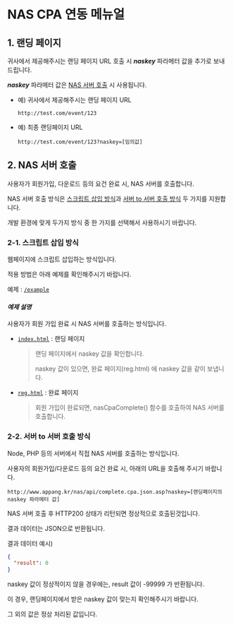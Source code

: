 # NAS CPA 연동 메뉴얼

## 1. 랜딩 페이지
귀사에서 제공해주시는 랜딩 페이지 URL 호출 시 ***naskey*** 파라메터 값을 추가로 보내드립니다.

***naskey*** 파라메터 값은 [NAS 서버 호출](#2-nas-서버-호출) 시 사용됩니다.

- 예) 귀사에서 제공해주시는 랜딩 페이지 URL
  ```
  http://test.com/event/123
  ```

- 예) 최종 랜딩페이지 URL
  ```
  http://test.com/event/123?naskey=[임의값]
  ```

## 2. NAS 서버 호출
사용자가 회원가입, 다운로드 등의 요건 완료 시, NAS 서버를 호출합니다.

NAS 서버 호출 방식은 [스크립트 삽입 방식](#2-1-스크립트-삽입-방식)과 [서버 to 서버 호출 방식](#2-2-서버-to-서버-호출-방식) 두 가지를 지원합니다.

개발 환경에 맞게 두가지 방식 중 한 가지를 선택해서 사용하시기 바랍니다.

### 2-1. 스크립트 삽입 방식
웹페이지에 스크립트 삽입하는 방식입니다.

적용 방법은 아래 예제를 확인해주시기 바랍니다.

예제 : [`/example`](example)

#### ***예제 설명***
  사용자가 회원 가입 완료 시 NAS 서버를 호출하는 방식입니다.
  
  - [`index.html`](example/index.html) : 랜딩 페이지
    > 랜딩 페이지에서 naskey 값을 확인합니다.
    > 
    > naskey 값이 있으면, 완료 페이지(reg.html) 에 naskey 값을 같이 보냅니다. 
  
  - [`reg.html`](example/reg.html) : 완료 페이지
    > 회원 가입이 완료되면, nasCpaComplete() 함수를 호출하여 NAS 서버를 호출합니다. 

### 2-2. 서버 to 서버 호출 방식
Node, PHP 등의 서버에서 직접 NAS 서버를 호출하는 방식입니다.

사용자의 회원가입/다운로드 등의 요건 완료 시, 아래의 URL을 호출해 주시기 바랍니다.

```
http://www.appang.kr/nas/api/complete.cpa.json.asp?naskey=[랜딩페이지의 naskey 파라메터 값]
```

NAS 서버 호출 후 HTTP200 상태가 리턴되면 정상적으로 호출된것입니다.

결과 데이터는 JSON으로 반환됩니다.

결과 데이터 예시)
```json
{
  "result": 0
}
```

naskey 값이 정상적이지 않을 경우에는, result 값이 -99999 가 반환됩니다.

이 경우, 랜딩페이지에서 받은 naskey 값이 맞는지 확인해주시기 바랍니다.

그 외의 값은 정상 처리된 값입니다.
